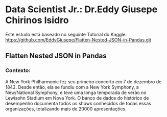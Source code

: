 # Data Scientist Jr.: Dr.Eddy Giusepe Chirinos Isidro
Este estudo está baseado no seguinte Tutorial do Kaggle: https://github.com/EddyGiusepe/Flatten-Nested-JSON-in-Pandas.git

## Flatten Nested JSON in Pandas
### Contexto:
A New York Philharmonic fez seu primeiro concerto em 7 de dezembro de 1842.
Desde então, ela se fundiu com a New York Symphony, a New/National Symphony, e teve uma longa
temporada de verão no Lewisohn Stadium em Nova York. O banco de dados do histórico de desempenho
documenta todos os shows conhecidos de todas essas organizações, totalizando mais de 20000 apresentações.





